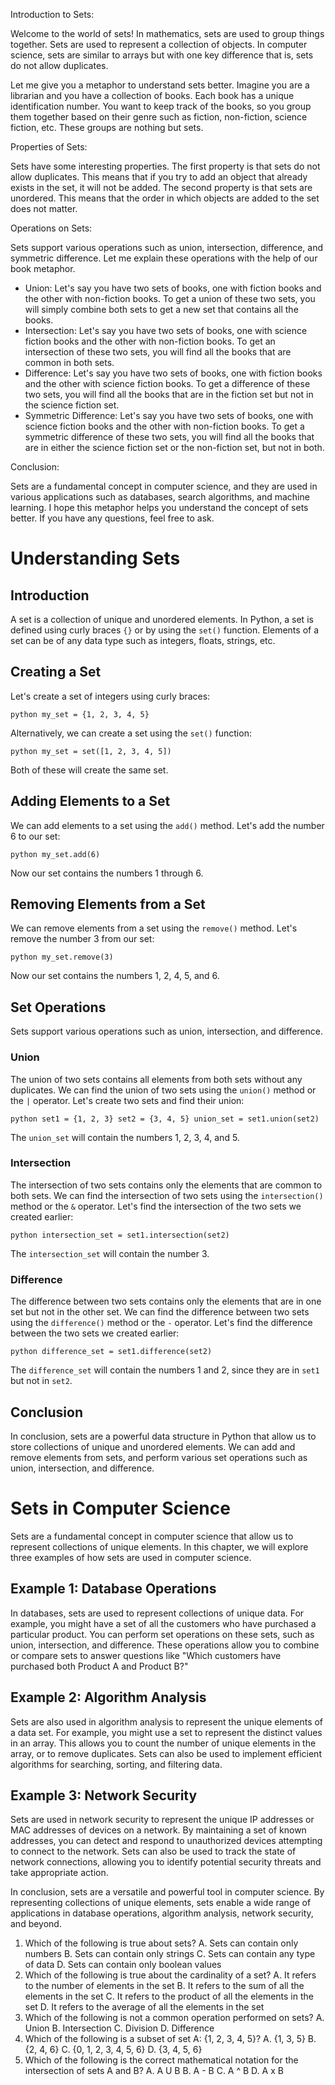 Introduction to Sets:


Welcome to the world of sets! In mathematics, sets are used to group things together. Sets are used to represent a collection of objects. In computer science, sets are similar to arrays but with one key difference that is, sets do not allow duplicates. 


Let me give you a metaphor to understand sets better. Imagine you are a librarian and you have a collection of books. Each book has a unique identification number. You want to keep track of the books, so you group them together based on their genre such as fiction, non-fiction, science fiction, etc. These groups are nothing but sets. 


Properties of Sets:


Sets have some interesting properties. The first property is that sets do not allow duplicates. This means that if you try to add an object that already exists in the set, it will not be added. The second property is that sets are unordered. This means that the order in which objects are added to the set does not matter. 


Operations on Sets:


Sets support various operations such as union, intersection, difference, and symmetric difference. Let me explain these operations with the help of our book metaphor. 


* Union: Let's say you have two sets of books, one with fiction books and the other with non-fiction books. To get a union of these two sets, you will simply combine both sets to get a new set that contains all the books.
* Intersection: Let's say you have two sets of books, one with science fiction books and the other with non-fiction books. To get an intersection of these two sets, you will find all the books that are common in both sets.
* Difference: Let's say you have two sets of books, one with fiction books and the other with science fiction books. To get a difference of these two sets, you will find all the books that are in the fiction set but not in the science fiction set.
* Symmetric Difference: Let's say you have two sets of books, one with science fiction books and the other with non-fiction books. To get a symmetric difference of these two sets, you will find all the books that are in either the science fiction set or the non-fiction set, but not in both.


Conclusion:


Sets are a fundamental concept in computer science, and they are used in various applications such as databases, search algorithms, and machine learning. I hope this metaphor helps you understand the concept of sets better. If you have any questions, feel free to ask.


Understanding Sets
==================


Introduction
------------


A set is a collection of unique and unordered elements. In Python, a set is defined using curly braces `{}` or by using the `set()` function. Elements of a set can be of any data type such as integers, floats, strings, etc.


Creating a Set
--------------


Let's create a set of integers using curly braces:


`python
my_set = {1, 2, 3, 4, 5}`


Alternatively, we can create a set using the `set()` function:


`python
my_set = set([1, 2, 3, 4, 5])`


Both of these will create the same set.


Adding Elements to a Set
------------------------


We can add elements to a set using the `add()` method. Let's add the number 6 to our set:


`python
my_set.add(6)`


Now our set contains the numbers 1 through 6.


Removing Elements from a Set
----------------------------


We can remove elements from a set using the `remove()` method. Let's remove the number 3 from our set:


`python
my_set.remove(3)`


Now our set contains the numbers 1, 2, 4, 5, and 6.


Set Operations
--------------


Sets support various operations such as union, intersection, and difference.


### Union


The union of two sets contains all elements from both sets without any duplicates. We can find the union of two sets using the `union()` method or the `|` operator. Let's create two sets and find their union:


`python
set1 = {1, 2, 3}
set2 = {3, 4, 5}
union_set = set1.union(set2)`


The `union_set` will contain the numbers 1, 2, 3, 4, and 5.


### Intersection


The intersection of two sets contains only the elements that are common to both sets. We can find the intersection of two sets using the `intersection()` method or the `&` operator. Let's find the intersection of the two sets we created earlier:


`python
intersection_set = set1.intersection(set2)`


The `intersection_set` will contain the number 3.


### Difference


The difference between two sets contains only the elements that are in one set but not in the other set. We can find the difference between two sets using the `difference()` method or the `-` operator. Let's find the difference between the two sets we created earlier:


`python
difference_set = set1.difference(set2)`


The `difference_set` will contain the numbers 1 and 2, since they are in `set1` but not in `set2`.


Conclusion
----------


In conclusion, sets are a powerful data structure in Python that allow us to store collections of unique and unordered elements. We can add and remove elements from sets, and perform various set operations such as union, intersection, and difference.


Sets in Computer Science
========================


Sets are a fundamental concept in computer science that allow us to represent collections of unique elements. In this chapter, we will explore three examples of how sets are used in computer science.


Example 1: Database Operations
------------------------------


In databases, sets are used to represent collections of unique data. For example, you might have a set of all the customers who have purchased a particular product. You can perform set operations on these sets, such as union, intersection, and difference. These operations allow you to combine or compare sets to answer questions like "Which customers have purchased both Product A and Product B?"


Example 2: Algorithm Analysis
-----------------------------


Sets are also used in algorithm analysis to represent the unique elements of a data set. For example, you might use a set to represent the distinct values in an array. This allows you to count the number of unique elements in the array, or to remove duplicates. Sets can also be used to implement efficient algorithms for searching, sorting, and filtering data.


Example 3: Network Security
---------------------------


Sets are used in network security to represent the unique IP addresses or MAC addresses of devices on a network. By maintaining a set of known addresses, you can detect and respond to unauthorized devices attempting to connect to the network. Sets can also be used to track the state of network connections, allowing you to identify potential security threats and take appropriate action.


In conclusion, sets are a versatile and powerful tool in computer science. By representing collections of unique elements, sets enable a wide range of applications in database operations, algorithm analysis, network security, and beyond.


1. Which of the following is true about sets?
A. Sets can contain only numbers
B. Sets can contain only strings
C. Sets can contain any type of data
D. Sets can contain only boolean values
2. Which of the following is true about the cardinality of a set?
A. It refers to the number of elements in the set
B. It refers to the sum of all the elements in the set
C. It refers to the product of all the elements in the set
D. It refers to the average of all the elements in the set
3. Which of the following is not a common operation performed on sets?
A. Union
B. Intersection
C. Division
D. Difference
4. Which of the following is a subset of set A: {1, 2, 3, 4, 5}?
A. {1, 3, 5}
B. {2, 4, 6}
C. {0, 1, 2, 3, 4, 5, 6}
D. {3, 4, 5, 6}
5. Which of the following is the correct mathematical notation for the intersection of sets A and B?
A. A U B
B. A - B
C. A ^ B
D. A x B


